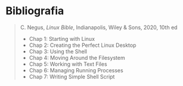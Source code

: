 # Bibliografia

> C. Negus, _Linux Bible_, Indianapolis, Wiley &amp; Sons, 2020, 10th ed
>
> - Chap 1: Starting with Linux
> - Chap 2: Creating the Perfect Linux Desktop
> - Chap 3: Using the Shell
> - Chap 4: Moving Around the Filesystem
> - Chap 5: Working with Text Files
> - Chap 6: Managing Running Processes
> - Chap 7: Writing Simple Shell Script
